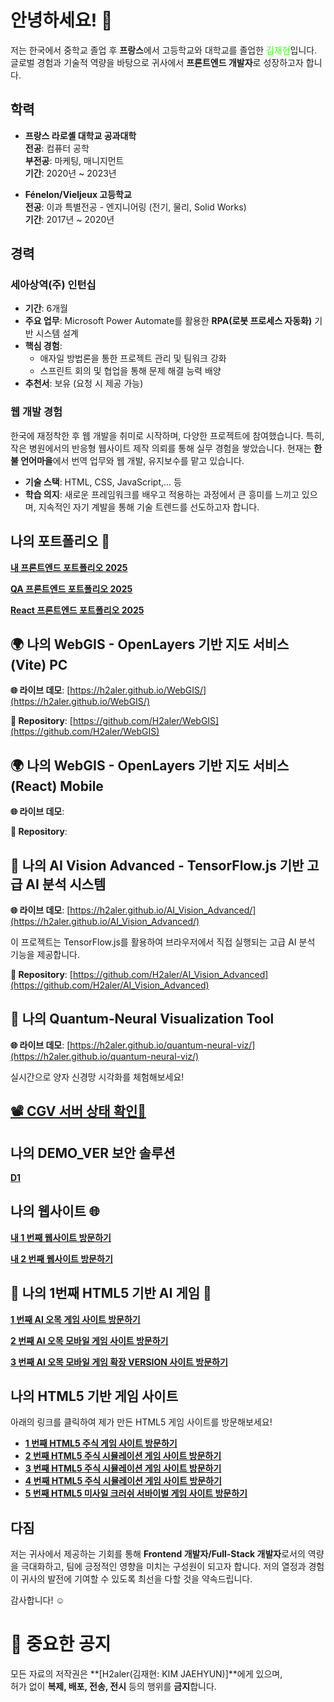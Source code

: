 # 안녕하세요! 👋

저는 한국에서 중학교 졸업 후 **프랑스**에서 고등학교와 대학교를 졸업한 <span style="color: #39FF14;">김재현</span>입니다. 글로벌 경험과 기술적 역량을 바탕으로 귀사에서 **프론트엔드 개발자**로 성장하고자 합니다.

## 학력

- **프랑스 라로셸 대학교 공과대학**  
  **전공**: 컴퓨터 공학  
  **부전공**: 마케팅, 매니지먼트  
  **기간**: 2020년 ~ 2023년  

- **Fénelon/Vieljeux 고등학교**  
  **전공**: 이과 특별전공 - 엔지니어링 (전기, 물리, Solid Works)  
  **기간**: 2017년 ~ 2020년  


## 경력
### 세아상역(주) 인턴십
- **기간**: 6개월
- **주요 업무**: Microsoft Power Automate를 활용한 **RPA(로봇 프로세스 자동화)** 기반 시스템 설계
- **핵심 경험**:
  - 애자일 방법론을 통한 프로젝트 관리 및 팀워크 강화
  - 스프린트 회의 및 협업을 통해 문제 해결 능력 배양
- **추천서**: 보유 (요청 시 제공 가능)

### 웹 개발 경험
한국에 재정착한 후 웹 개발을 취미로 시작하며, 다양한 프로젝트에 참여했습니다. 특히, 작은 병원에서의 반응형 웹사이트 제작 의뢰를 통해 실무 경험을 쌓았습니다. 현재는 **한불 언어마을**에서 번역 업무와 웹 개발, 유지보수를 맡고 있습니다.

- **기술 스택**: HTML, CSS, JavaScript,... 등
- **학습 의지**: 새로운 프레임워크를 배우고 적용하는 과정에서 큰 흥미를 느끼고 있으며, 지속적인 자기 계발을 통해 기술 트렌드를 선도하고자 합니다.

## 나의 포트폴리오 🌟

[**내 프론트엔드 포트폴리오 2025**](https://h2aler.github.io/my-frontend-portfolio-2025/)  <!-- 여기에 실제 포트폴리오 주소로 바꾸세요! -->

[**QA 프론트엔드 포트폴리오 2025**](https://h2aler.github.io/QA-my-frontend-portfolio-2025/)

[**React 프론트엔드 포트폴리오 2025**](https://h2aler.github.io/react-frontend-portfolio-2025/#/)

## 🌍 나의 WebGIS - OpenLayers 기반 지도 서비스 (Vite) PC

**🌐 라이브 데모**: [https://h2aler.github.io/WebGIS/](https://h2aler.github.io/WebGIS/)

**📂 Repository**: [https://github.com/H2aler/WebGIS](https://github.com/H2aler/WebGIS)

## 🌍 나의 WebGIS - OpenLayers 기반 지도 서비스 (React) Mobile

**🌐 라이브 데모**: []()

**📂 Repository**: []()

## 🤖 나의 AI Vision Advanced - TensorFlow.js 기반 고급 AI 분석 시스템

**🌐 라이브 데모**: [https://h2aler.github.io/AI_Vision_Advanced/](https://h2aler.github.io/AI_Vision_Advanced/)

이 프로젝트는 TensorFlow.js를 활용하여 브라우저에서 직접 실행되는 고급 AI 분석 기능을 제공합니다.

**📂 Repository**: [https://github.com/H2aler/AI_Vision_Advanced](https://github.com/H2aler/AI_Vision_Advanced)


## 🚀 나의 Quantum‑Neural Visualization Tool

**🌐 라이브 데모**: [https://h2aler.github.io/quantum-neural-viz/](https://h2aler.github.io/quantum-neural-viz/)

실시간으로 양자 신경망 시각화를 체험해보세요!

## [**📽️ CGV 서버 상태 확인🍿**](https://h2aler.github.io/korean-cgv-web-developer-toolkit/)

## 나의 DEMO_VER 보안 솔루션
[**D1**](https://github.com/H2aler/secure-future)

## 나의 웹사이트 🌐
[**내 1 번째 웹사이트 방문하기**](https://h2aler.github.io/My_Site/)  <!-- 여기에 실제 웹사이트 주소로 바꾸세요! -->

[**내 2 번째 웹사이트 방문하기**](https://h2aler.github.io/My_Site_Two/)  <!-- 여기에 실제 웹사이트 주소로 바꾸세요! -->

## 🌟 나의 1번째 HTML5 기반  AI 게임 🌟

[**1 번째 AI 오목 게임 사이트 방문하기**](https://h2aler.github.io/HTML5_AI_GAME_ONE/)  <!-- 여기에 실제 웹사이트 주소로 바꾸세요! -->

[**2 번째 AI 오목 모바일 게임 사이트 방문하기**](https://h2aler.github.io/HTML5_AI_GAME_ONE_MOBILE/)

[**3 번째 AI 오목 모바일 게임 확장 VERSION 사이트 방문하기**](https://h2aler.github.io/HTML5_AI_GAME_TWO_MOBILE/)

## 나의 HTML5 기반 게임 사이트

아래의 링크를 클릭하여 제가 만든 HTML5 게임 사이트를 방문해보세요!

- [**1 번째 HTML5 주식 게임 사이트 방문하기**](https://h2aler.github.io/HTML5_GAME/)  <!-- 여기에 실제 웹사이트 주소로 바꾸세요! -->
- [**2 번째 HTML5 주식 시뮬레이션 게임 사이트 방문하기**](https://h2aler.github.io/HTML5_GAME_TWO/)  <!-- 여기에 실제 웹사이트 주소로 바꾸세요! -->
- [**3 번째 HTML5 주식 시뮬레이션 게임 사이트 방문하기**](https://h2aler.github.io/HTML5_GAME_THREE/)  <!-- 여기에 실제 웹사이트 주소로 바꾸세요! -->
- [**4 번째 HTML5 주식 시뮬레이션 게임 사이트 방문하기**](https://h2aler.github.io/HTML5_GAME_FOUR/)  <!-- 여기에 실제 웹사이트 주소로 바꾸세요! -->
- [**5 번째 HTML5 미사일 크러쉬 서바이벌 게임 사이트 방문하기**](https://h2aler.github.io/HTML5_GAME_FIVE/)  <!-- 여기에 실제 웹사이트 주소로 바꾸세요! -->
  
## 다짐
저는 귀사에서 제공하는 기회를 통해 **Frontend 개발자/Full-Stack 개발자**로서의 역량을 극대화하고, 팀에 긍정적인 영향을 미치는 구성원이 되고자 합니다. 저의 열정과 경험이 귀사의 발전에 기여할 수 있도록 최선을 다할 것을 약속드립니다.

감사합니다! ☺️

# 📢 중요한 공지

모든 자료의 저작권은 **[H2aler(김재현: KIM JAEHYUN)]**에게 있으며,  
허가 없이 **복제, 배포, 전송, 전시** 등의 행위를 **금지**합니다.


<!--
**H2aler/H2aler** is a ✨ _special_ ✨ repository because its `README.md` (this file) appears on your GitHub profile.

Here are some ideas to get you started:

- 🔭 I’m currently working on ...
- 🌱 I’m currently learning ...
- 👯 I’m looking to collaborate on ...
- 🤔 I’m looking for help with ...
- 💬 Ask me about ...
- 📫 How to reach me: ...
- 😄 Pronouns: ...
- ⚡ Fun fact: ...
-->

